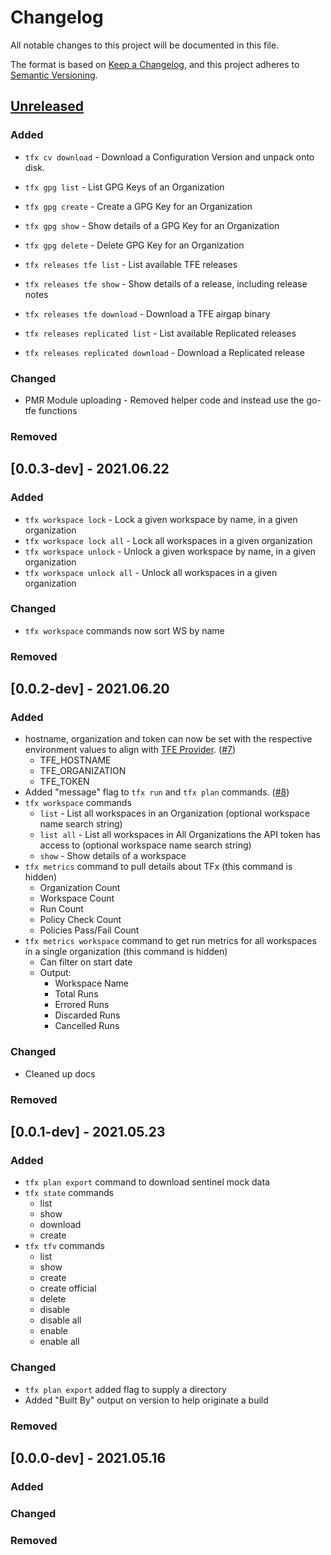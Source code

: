 # Changelog

All notable changes to this project will be documented in this file.

The format is based on [Keep a Changelog](https://keepachangelog.com/en/1.0.0/),
and this project adheres to [Semantic Versioning](https://semver.org/spec/v2.0.0.html).

## [Unreleased]

### Added

* `tfx cv download` - Download a Configuration Version and unpack onto disk.
* `tfx gpg list` - List GPG Keys of an Organization
* `tfx gpg create` - Create a GPG Key for an Organization
* `tfx gpg show` - Show details of a GPG Key for an Organization
* `tfx gpg delete` - Delete GPG Key for an Organization

* `tfx releases tfe list` - List available TFE releases
* `tfx releases tfe show` - Show details of a release, including release notes
* `tfx releases tfe download` - Download a TFE airgap binary
* `tfx releases replicated list` - List available Replicated releases
* `tfx releases replicated download` - Download a Replicated release

### Changed

* PMR Module uploading - Removed helper code and instead use the go-tfe functions

### Removed

## [0.0.3-dev] - 2021.06.22

### Added

* `tfx workspace lock` - Lock a given workspace by name, in a given organization
* `tfx workspace lock all` - Lock all workspaces in a given organization
* `tfx workspace unlock` - Unlock a given workspace by name, in a given organization
* `tfx workspace unlock all` - Unlock all workspaces in a given organization

### Changed

* `tfx workspace` commands now sort WS by name

### Removed

## [0.0.2-dev] - 2021.06.20

### Added

* hostname, organization and token can now be set with the respective environment values to align with [TFE Provider](https://registry.terraform.io/providers/hashicorp/tfe/latest/docs). ([#7](https://github.com/straubt1/tfx/issues/7))
  * TFE_HOSTNAME
  * TFE_ORGANIZATION
  * TFE_TOKEN
* Added "message" flag to `tfx run` and `tfx plan` commands. ([#8](https://github.com/straubt1/tfx/issues/8))
* `tfx workspace` commands
  * `list` - List all workspaces in an Organization (optional workspace name search string) 
  * `list all` - List all workspaces in All Organizations the API token has access to (optional workspace name search string) 
  * `show` - Show details of a workspace
* `tfx metrics` command to pull details about TFx (this command is hidden)
  * Organization Count
  * Workspace Count
  * Run Count
  * Policy Check Count
  * Policies Pass/Fail Count
* `tfx metrics workspace` command to get run metrics for all workspaces in a single organization (this command is hidden)
  * Can filter on start date
  * Output:
    * Workspace Name
    * Total Runs
    * Errored Runs
    * Discarded Runs
    * Cancelled Runs

### Changed

* Cleaned up docs

### Removed

## [0.0.1-dev] - 2021.05.23

### Added

* `tfx plan export` command to download sentinel mock data
* `tfx state` commands
  * list
  * show
  * download
  * create
* `tfx tfv` commands
  * list
  * show
  * create
  * create official
  * delete
  * disable
  * disable all
  * enable
  * enable all

### Changed

* `tfx plan export` added flag to supply a directory
* Added "Built By" output on version to help originate a build

### Removed

## [0.0.0-dev] - 2021.05.16

### Added

### Changed

### Removed


[Unreleased]: https://github.com/straubt1/tfx/compare/v1.0.0...HEAD
[0.0.1]: https://github.com/ostraubt1/tfx/compare/v0.0.0...v0.0.1 
[0.0.0]: https://github.com/straubt1/tfx/releases/tag/v0.0.1

